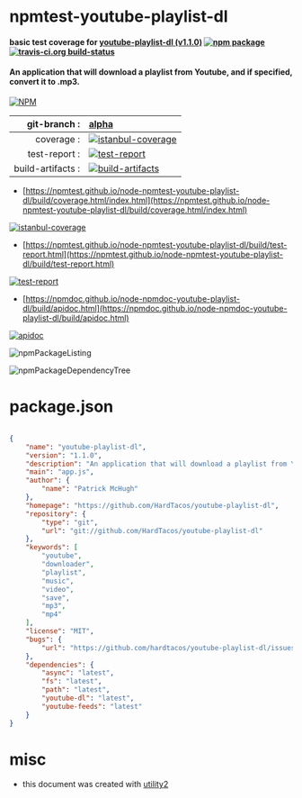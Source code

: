 # npmtest-youtube-playlist-dl

#### basic test coverage for  [youtube-playlist-dl (v1.1.0)](https://github.com/HardTacos/youtube-playlist-dl)  [![npm package](https://img.shields.io/npm/v/npmtest-youtube-playlist-dl.svg?style=flat-square)](https://www.npmjs.org/package/npmtest-youtube-playlist-dl) [![travis-ci.org build-status](https://api.travis-ci.org/npmtest/node-npmtest-youtube-playlist-dl.svg)](https://travis-ci.org/npmtest/node-npmtest-youtube-playlist-dl)

#### An application that will download a playlist from Youtube, and if specified, convert it to .mp3.

[![NPM](https://nodei.co/npm/youtube-playlist-dl.png?downloads=true&downloadRank=true&stars=true)](https://www.npmjs.com/package/youtube-playlist-dl)

| git-branch : | [alpha](https://github.com/npmtest/node-npmtest-youtube-playlist-dl/tree/alpha)|
|--:|:--|
| coverage : | [![istanbul-coverage](https://npmtest.github.io/node-npmtest-youtube-playlist-dl/build/coverage.badge.svg)](https://npmtest.github.io/node-npmtest-youtube-playlist-dl/build/coverage.html/index.html)|
| test-report : | [![test-report](https://npmtest.github.io/node-npmtest-youtube-playlist-dl/build/test-report.badge.svg)](https://npmtest.github.io/node-npmtest-youtube-playlist-dl/build/test-report.html)|
| build-artifacts : | [![build-artifacts](https://npmtest.github.io/node-npmtest-youtube-playlist-dl/glyphicons_144_folder_open.png)](https://github.com/npmtest/node-npmtest-youtube-playlist-dl/tree/gh-pages/build)|

- [https://npmtest.github.io/node-npmtest-youtube-playlist-dl/build/coverage.html/index.html](https://npmtest.github.io/node-npmtest-youtube-playlist-dl/build/coverage.html/index.html)

[![istanbul-coverage](https://npmtest.github.io/node-npmtest-youtube-playlist-dl/build/screenCapture.buildCi.browser.%252Ftmp%252Fbuild%252Fcoverage.lib.html.png)](https://npmtest.github.io/node-npmtest-youtube-playlist-dl/build/coverage.html/index.html)

- [https://npmtest.github.io/node-npmtest-youtube-playlist-dl/build/test-report.html](https://npmtest.github.io/node-npmtest-youtube-playlist-dl/build/test-report.html)

[![test-report](https://npmtest.github.io/node-npmtest-youtube-playlist-dl/build/screenCapture.buildCi.browser.%252Ftmp%252Fbuild%252Ftest-report.html.png)](https://npmtest.github.io/node-npmtest-youtube-playlist-dl/build/test-report.html)

- [https://npmdoc.github.io/node-npmdoc-youtube-playlist-dl/build/apidoc.html](https://npmdoc.github.io/node-npmdoc-youtube-playlist-dl/build/apidoc.html)

[![apidoc](https://npmdoc.github.io/node-npmdoc-youtube-playlist-dl/build/screenCapture.buildCi.browser.%252Ftmp%252Fbuild%252Fapidoc.html.png)](https://npmdoc.github.io/node-npmdoc-youtube-playlist-dl/build/apidoc.html)

![npmPackageListing](https://npmtest.github.io/node-npmtest-youtube-playlist-dl/build/screenCapture.npmPackageListing.svg)

![npmPackageDependencyTree](https://npmtest.github.io/node-npmtest-youtube-playlist-dl/build/screenCapture.npmPackageDependencyTree.svg)



# package.json

```json

{
    "name": "youtube-playlist-dl",
    "version": "1.1.0",
    "description": "An application that will download a playlist from Youtube, and if specified, convert it to .mp3.",
    "main": "app.js",
    "author": {
        "name": "Patrick McHugh"
    },
    "homepage": "https://github.com/HardTacos/youtube-playlist-dl",
    "repository": {
        "type": "git",
        "url": "git://github.com/HardTacos/youtube-playlist-dl"
    },
    "keywords": [
        "youtube",
        "downloader",
        "playlist",
        "music",
        "video",
        "save",
        "mp3",
        "mp4"
    ],
    "license": "MIT",
    "bugs": {
        "url": "https://github.com/hardtacos/youtube-playlist-dl/issues"
    },
    "dependencies": {
        "async": "latest",
        "fs": "latest",
        "path": "latest",
        "youtube-dl": "latest",
        "youtube-feeds": "latest"
    }
}
```



# misc
- this document was created with [utility2](https://github.com/kaizhu256/node-utility2)
